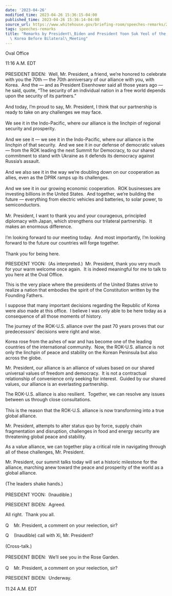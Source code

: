 ```yaml
---
date: '2023-04-26'
modified_time: 2023-04-26 15:36:15-04:00
published_time: 2023-04-26 15:36:14-04:00
source_url: https://www.whitehouse.gov/briefing-room/speeches-remarks/2023/04/26/remarks-by-president-biden-and-president-yoon-suk-yeol-of-the-republic-of-korea-before-bilateral-meeting/
tags: speeches-remarks
title: "Remarks by President\_Biden and President Yoon Suk Yeol of the Republic of\
  \ Korea Before Bilateral\_Meeting"
---
```

 
Oval Office

11:16 A.M. EDT  
   
PRESIDENT BIDEN:  Well, Mr. President, a friend, we’re honored to
celebrate with you the 70th — the 70th anniversary of our alliance with
you, with Korea.  And the — and as President Eisenhower said all those
years ago — he said, quote, “The security of an individual nation in a
free world depends upon the security of its partners.”  
   
And today, I’m proud to say, Mr. President, I think that our partnership
is ready to take on any challenges we may face.   
   
We see it in the Indo-Pacific, where our alliance is the linchpin of
regional security and prosperity.  
   
And we see it — we see it in the Indo-Pacific, where our alliance is the
linchpin of that security.  And we see it in our defense of democratic
values — from the ROK leading the next Summit for Democracy, to our
shared commitment to stand with Ukraine as it defends its democracy
against Russia’s assault.   
   
And we also see it in the way we’re doubling down on our cooperation as
allies, even as the DPRK ramps up its challenges.  
   
And we see it in our growing economic cooperation.  ROK businesses are
investing billions in the United States.  And together, we’re building
the future — everything from electric vehicles and batteries, to solar
power, to semiconductors.  
   
Mr. President, I want to thank you and your courageous, principled
diplomacy with Japan, which strengthens our trilateral partnership.  It
makes an enormous difference.  
   
I’m looking forward to our meeting today.  And most importantly, I’m
looking forward to the future our countries will forge together.  
   
Thank you for being here.

PRESIDENT YOON:  (As interpreted.)  Mr. President, thank you very much
for your warm welcome once again.  It is indeed meaningful for me to
talk to you here at the Oval Office. 

This is the very place where the presidents of the United States strive
to realize a nation that embodies the spirit of the Constitution written
by the Founding Fathers.

I suppose that many important decisions regarding the Republic of Korea
were also made at this office.  I believe I was only able to be here
today as a consequence of all those moments of history.

The journey of the ROK-U.S. alliance over the past 70 years proves that
our predecessors’ decisions were right and wise.

Korea rose from the ashes of war and has become one of the leading
countries of the international community.  Now, the ROK-U.S. alliance is
not only the linchpin of peace and stability on the Korean Peninsula but
also across the globe.

Mr. President, our alliance is an alliance of values based on our shared
universal values of freedom and democracy.  It is not a contractual
relationship of convenience only seeking for interest.  Guided by our
shared values, our alliance is an everlasting partnership. 

The ROK-U.S. alliance is also resilient.  Together, we can resolve any
issues between us through close consultations.   
   
This is the reason that the ROK-U.S. alliance is now transforming into a
true global alliance.

Mr. President, attempts to alter status quo by force, supply chain
fragmentation and disruption, challenges in food and energy security are
threatening global peace and stability.

As a value alliance, we can together play a critical role in navigating
through all of these challenges, Mr. President.

Mr. President, our summit talks today will set a historic milestone for
the alliance, marching anew toward the peace and prosperity of the world
as a global alliance.  
   
(The leaders shake hands.)  
   
PRESIDENT YOON:  (Inaudible.)

PRESIDENT BIDEN:  Agreed.

All right.  Thank you all.  
   
Q    Mr. President, a comment on your reelection, sir?

Q    (Inaudible) call with Xi, Mr. President?   
   
(Cross-talk.)  
   
PRESIDENT BIDEN:  We’ll see you in the Rose Garden.  
   
Q    Mr. President, a comment on your reelection, sir?

PRESIDENT BIDEN:  Underway.  
   
11:24 A.M. EDT
